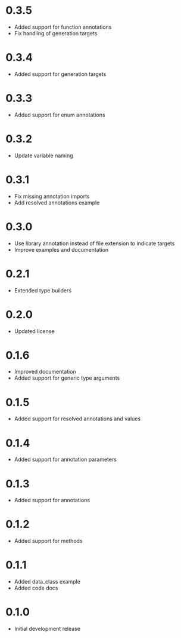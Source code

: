 # 0.3.5

- Added support for function annotations
- Fix handling of generation targets

# 0.3.4

- Added support for generation targets

# 0.3.3

- Added support for enum annotations

# 0.3.2

- Update variable naming

# 0.3.1

- Fix missing annotation imports
- Add resolved annotations example

# 0.3.0

- Use library annotation instead of file extension to indicate targets
- Improve examples and documentation

# 0.2.1

- Extended type builders

# 0.2.0

- Updated license

# 0.1.6

- Improved documentation
- Added support for generic type arguments

# 0.1.5

- Added support for resolved annotations and values

# 0.1.4

- Added support for annotation parameters

# 0.1.3

- Added support for annotations

# 0.1.2

- Added support for methods

# 0.1.1

- Added data_class example
- Added code docs

# 0.1.0

- Initial development release